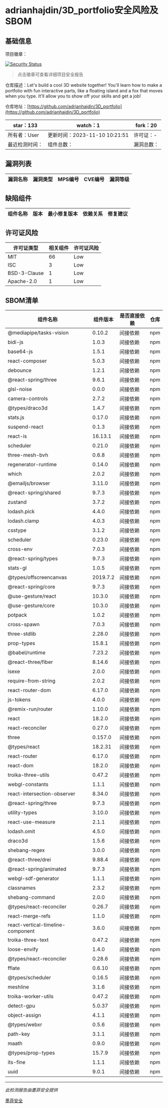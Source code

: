 # adrianhajdin/3D_portfolio安全风险及SBOM

## 基础信息

项目徽章：

[![Security Status](https://www.murphysec.com/platform3/v31/badge/1724147089297854464.svg)](https://www.murphysec.com/console/report/1723779598464278528/1724147089297854464)

> 点击徽章可查看详细项目安全报告

仓库描述：Let's build a cool 3D website together! You'll learn how to make a portfolio with fun interactive parts, like a floating island and a fox that moves when you type. It'll allow you to show off your skills and get a job!

仓库地址：[https://github.com/adrianhajdin/3D_portfolio](https://github.com/adrianhajdin/3D_portfolio)

| star：133 | watch：1 | fork：20 |
| ----------- | -------------- | ------------ |
| 所有者：User | 更新时间：2023-11-10 10:21:51 | 许可证：- |
| 最近检测时间： | 组件总数： | 漏洞总数： |




## 漏洞列表

| 漏洞名称 | 漏洞类型 | MPS编号 | CVE编号 | 漏洞等级 |
| ------- | ------ | ------- | ------ | ----- |





## 缺陷组件

| 组件名称 | 版本 | 最小修复版本 | 依赖关系 | 修复建议 |
| -------- | ---- | ------------ | -------- | -------- |





## 许可证风险

| 许可证类型 | 相关组件 | 许可证风险 |
| ---------- | -------- | ---------- |
|MIT|66|Low|
|ISC|3|Low|
|BSD-3-Clause|1|Low|
|Apache-2.0|1|Low|




## SBOM清单

| 组件名称 | 组件版本 | 是否直接依赖 | 仓库 |
| -------- | -------- | ------------ | ---- |
|@mediapipe/tasks-vision|0.10.2|间接依赖|npm|
|bidi-js|1.0.3|间接依赖|npm|
|base64-js|1.5.1|间接依赖|npm|
|react-composer|5.0.3|间接依赖|npm|
|debounce|1.2.1|间接依赖|npm|
|@react-spring/three|9.6.1|间接依赖|npm|
|glsl-noise|0.0.0|间接依赖|npm|
|camera-controls|2.7.2|间接依赖|npm|
|@types/draco3d|1.4.7|间接依赖|npm|
|stats.js|0.17.0|间接依赖|npm|
|suspend-react|0.1.3|间接依赖|npm|
|react-is|16.13.1|间接依赖|npm|
|scheduler|0.21.0|间接依赖|npm|
|three-mesh-bvh|0.6.8|间接依赖|npm|
|regenerator-runtime|0.14.0|间接依赖|npm|
|which|2.0.2|间接依赖|npm|
|@emailjs/browser|3.11.0|间接依赖|npm|
|@react-spring/shared|9.7.3|间接依赖|npm|
|zustand|3.7.2|间接依赖|npm|
|lodash.pick|4.4.0|间接依赖|npm|
|lodash.clamp|4.0.3|间接依赖|npm|
|csstype|3.1.2|间接依赖|npm|
|scheduler|0.23.0|间接依赖|npm|
|cross-env|7.0.3|间接依赖|npm|
|@react-spring/types|9.7.3|间接依赖|npm|
|stats-gl|1.0.5|间接依赖|npm|
|@types/offscreencanvas|2019.7.2|间接依赖|npm|
|@react-spring/core|9.7.3|间接依赖|npm|
|@use-gesture/react|10.3.0|间接依赖|npm|
|@use-gesture/core|10.3.0|间接依赖|npm|
|potpack|1.0.2|间接依赖|npm|
|cross-spawn|7.0.3|间接依赖|npm|
|three-stdlib|2.28.0|间接依赖|npm|
|prop-types|15.8.1|间接依赖|npm|
|@babel/runtime|7.23.2|间接依赖|npm|
|@react-three/fiber|8.14.6|间接依赖|npm|
|isexe|2.0.0|间接依赖|npm|
|require-from-string|2.0.2|间接依赖|npm|
|react-router-dom|6.17.0|间接依赖|npm|
|js-tokens|4.0.0|间接依赖|npm|
|@remix-run/router|1.10.0|间接依赖|npm|
|react|18.2.0|间接依赖|npm|
|react-reconciler|0.27.0|间接依赖|npm|
|three|0.157.0|间接依赖|npm|
|@types/react|18.2.31|间接依赖|npm|
|react-router|6.17.0|间接依赖|npm|
|react-dom|18.2.0|间接依赖|npm|
|troika-three-utils|0.47.2|间接依赖|npm|
|webgl-constants|1.1.1|间接依赖|npm|
|react-intersection-observer|8.34.0|间接依赖|npm|
|@react-spring/three|9.7.3|间接依赖|npm|
|utility-types|3.10.0|间接依赖|npm|
|react-use-measure|2.1.1|间接依赖|npm|
|lodash.omit|4.5.0|间接依赖|npm|
|draco3d|1.5.6|间接依赖|npm|
|shebang-regex|3.0.0|间接依赖|npm|
|@react-three/drei|9.88.4|间接依赖|npm|
|@react-spring/animated|9.7.3|间接依赖|npm|
|webgl-sdf-generator|1.1.1|间接依赖|npm|
|classnames|2.3.2|间接依赖|npm|
|shebang-command|2.0.0|间接依赖|npm|
|@types/react-reconciler|0.26.7|间接依赖|npm|
|react-merge-refs|1.1.0|间接依赖|npm|
|react-vertical-timeline-component|3.6.0|间接依赖|npm|
|troika-three-text|0.47.2|间接依赖|npm|
|loose-envify|1.4.0|间接依赖|npm|
|@types/react-reconciler|0.28.6|间接依赖|npm|
|fflate|0.6.10|间接依赖|npm|
|@types/scheduler|0.16.5|间接依赖|npm|
|meshline|3.1.6|间接依赖|npm|
|troika-worker-utils|0.47.2|间接依赖|npm|
|detect-gpu|5.0.37|间接依赖|npm|
|object-assign|4.1.1|间接依赖|npm|
|@types/webxr|0.5.6|间接依赖|npm|
|path-key|3.1.1|间接依赖|npm|
|maath|0.9.0|间接依赖|npm|
|@types/prop-types|15.7.9|间接依赖|npm|
|its-fine|1.1.1|间接依赖|npm|
|uuid|9.0.1|间接依赖|npm|


------

*此检测报告由墨菲安全提供*

[墨菲安全](www.murphysec.com)